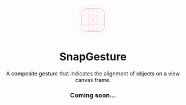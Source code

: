 <br/>
<p align="center" width="100%">
    <img width="15%" src="https://github.com/verny-tran/SnapGesture/blob/main/Resources/Grid.png"> 
</p>

<h1 align="center"> SnapGesture </h1>
<p align="center"> A composite gesture that indicates the alignment of objects on a view canvas frame. </p>

<h3 align="center"> Coming soon... </h3>
